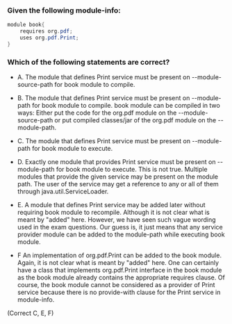### Given the following module-info:
```java
module book{
    requires org.pdf;
    uses org.pdf.Print;
}

```

### Which of the following statements are correct?

* A. The module that defines Print service must be present on --module-source-path for book module to compile.

* B. The module that defines Print service must be present on --module-path for book module to compile.
    book module can be compiled in two ways:  Either put the code for the org.pdf module on
    the --module-source-path  or put compiled classes/jar of the org.pdf module on the --module-path.
    
* C. The module that defines Print service must be present on --module-path for book module to execute.

* D. Exactly one module that provides Print service must be present on --module-path for book module to execute.
    This is not true. Multiple modules that provide the given service may be present on the module path.
    The user of the service may get a reference to any or all of them through java.util.ServiceLoader.
    
* E. A module that defines Print service may be added later without requiring book module to recompile.
   Although it is not clear what is meant by "added" here. However, we have seen such vague wording used in the exam questions.
    Our guess is, it just means that any service provider module can be added to the module-path while executing book module.
    
* F An implementation of org.pdf.Print can be added to the book module.
    Again, it is not clear what is meant by "added" here.
    One can certainly have a class that implements org.pdf.Print
    interface in the book module as the book module already contains the appropriate requires clause.
    Of course, the book module cannot be considered as a provider
    of Print service because there is no provide-with clause for the Print service in module-info.

(Correct C, E, F)